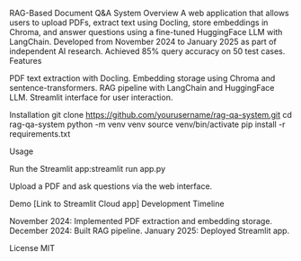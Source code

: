 RAG-Based Document Q&A System
Overview
A web application that allows users to upload PDFs, extract text using Docling, store embeddings in Chroma, and answer questions using a fine-tuned HuggingFace LLM with LangChain. Developed from November 2024 to January 2025 as part of independent AI research. Achieved 85% query accuracy on 50 test cases.
Features

PDF text extraction with Docling.
Embedding storage using Chroma and sentence-transformers.
RAG pipeline with LangChain and HuggingFace LLM.
Streamlit interface for user interaction.

Installation
git clone https://github.com/yourusername/rag-qa-system.git
cd rag-qa-system
python -m venv venv
source venv/bin/activate
pip install -r requirements.txt

Usage

Run the Streamlit app:streamlit run app.py


Upload a PDF and ask questions via the web interface.

Demo
[Link to Streamlit Cloud app]
Development Timeline

November 2024: Implemented PDF extraction and embedding storage.
December 2024: Built RAG pipeline.
January 2025: Deployed Streamlit app.

License
MIT
